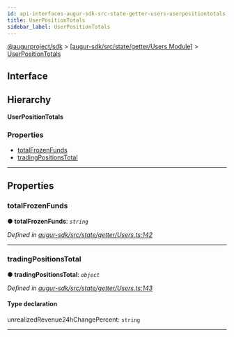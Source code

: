 ```yaml
---
id: api-interfaces-augur-sdk-src-state-getter-users-userpositiontotals
title: UserPositionTotals
sidebar_label: UserPositionTotals
---
```


[@augurproject/sdk](api-readme.md) > [[augur-sdk/src/state/getter/Users Module]](api-modules-augur-sdk-src-state-getter-users-module.md) > [UserPositionTotals](api-interfaces-augur-sdk-src-state-getter-users-userpositiontotals.md)

## Interface

## Hierarchy

**UserPositionTotals**

### Properties

* [totalFrozenFunds](api-interfaces-augur-sdk-src-state-getter-users-userpositiontotals.md#totalfrozenfunds)
* [tradingPositionsTotal](api-interfaces-augur-sdk-src-state-getter-users-userpositiontotals.md#tradingpositionstotal)

---

## Properties

<a id="totalfrozenfunds"></a>

###  totalFrozenFunds

**● totalFrozenFunds**: *`string`*

*Defined in [augur-sdk/src/state/getter/Users.ts:142](https://github.com/AugurProject/augur/blob/304ca83772/packages/augur-sdk/src/state/getter/Users.ts#L142)*

___
<a id="tradingpositionstotal"></a>

###  tradingPositionsTotal

**● tradingPositionsTotal**: *`object`*

*Defined in [augur-sdk/src/state/getter/Users.ts:143](https://github.com/AugurProject/augur/blob/304ca83772/packages/augur-sdk/src/state/getter/Users.ts#L143)*

#### Type declaration

 unrealizedRevenue24hChangePercent: `string`

___

